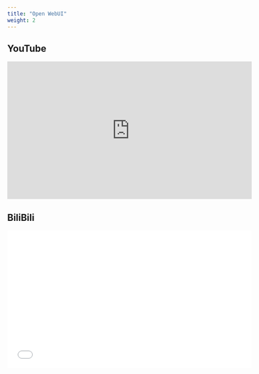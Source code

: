 ```yaml
---  
title: "Open WebUI"  
weight: 2
---  
```

## YouTube
<iframe width="560" height="315" src="https://www.youtube.com/embed/4l9VaGssNNs?si=xAdhWYw1G1c-8mq-" title="YouTube video player" frameborder="0" allow="accelerometer; autoplay; clipboard-write; encrypted-media; gyroscope; picture-in-picture; web-share" referrerpolicy="strict-origin-when-cross-origin" allowfullscreen></iframe>

## BiliBili
<iframe width="560" height="315" src="//player.bilibili.com/player.html?isOutside=true&aid=114977046333564&bvid=BV1aB4RzFEda&cid=31805603874&p=1" scrolling="no" border="0" frameborder="no" framespacing="0" allowfullscreen="true"></iframe>